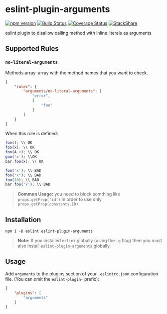 eslint-plugin-arguments
====

[![npm version](https://badge.fury.io/js/eslint-plugin-arguments.svg)](https://badge.fury.io/js/eslint-plugin-arguments)
[![Build Status](https://travis-ci.org/ronapelbaum/eslint-plugin-arguments.svg?branch=master)](https://travis-ci.org/ronapelbaum/eslint-plugin-arguments)
[![Coverage Status](https://coveralls.io/repos/github/ronapelbaum/eslint-plugin-arguments/badge.svg?branch=master)](https://coveralls.io/github/ronapelbaum/eslint-plugin-arguments?branch=master)
[![StackShare](https://img.shields.io/badge/tech-stack-0690fa.svg?style=flat)](https://stackshare.io/ronapelbaum/eslint-plugin-arguments)

eslint plugin to disallow calling method with inline literals as arguments

## Supported Rules

### `no-literal-arguments`

Methods array: array with the method names that you want to check.

```json
{
    "rules": {
        "arguments/no-literal-arguments": [
            "error", 
            [
                "foo"
            ]
        ]
    }
}
```

When this rule is defined:

```javascript
foo(); \\ OK  
foo(x); \\ OK  
foo(A.x); \\ OK
goo('x'); \\OK
bar.foo(x); \\ OK

foo('x'); \\ BAD 
foo("x"); \\ BAD  
foo(10); \\ BAD
bar.foo('x'); \\ BAD
```

> **Common Usage:** you need to block somthing like `props.getProp('id')` in order to use only `props.getProp(constants.ID)`

## Installation

```
npm i -D eslint eslint-plugin-arguments
```
> **Note:** If you installed `eslint` globally (using the `-g` flag) then you must also install `eslint-plugin-arguments` globally.

## Usage

Add `arguments` to the plugins section of your `.eslintrc.json` configuration file. (You can omit the `eslint-plugin-` prefix):

```json
{
    "plugins": [
        "arguments"
    ]
}
```
